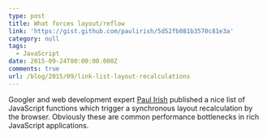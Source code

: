 ```yaml
---
type: post
title: What forces layout/reflow
link: 'https://gist.github.com/paulirish/5d52fb081b3570c81e3a'
category: null
tags:
  - JavaScript
date: 2015-09-24T00:00:00.000Z
comments: true
url: /blog/2015/09/link-list-layout-recalculations
---
```


Googler and web development expert [Paul Irish](https://twitter.com/paul_irish) published a nice list of JavaScript functions which trigger a synchronous layout recalculation by the browser. Obviously these are common performance bottlenecks in rich JavaScript applications.
